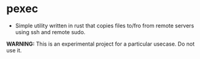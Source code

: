 # pexec

* Simple utility written in rust that copies files to/fro from remote servers using ssh and remote sudo.

**WARNING:** This is an experimental project for a particular usecase. Do not use it.
